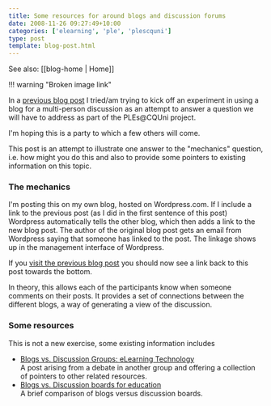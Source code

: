 ```yaml
---
title: Some resources for around blogs and discussion forums
date: 2008-11-26 09:27:49+10:00
categories: ['elearning', 'ple', 'plescquni']
type: post
template: blog-post.html
---
```


See also: [[blog-home | Home]]

!!! warning "Broken image link"
    

In a [previous blog post](/blog2/2008/11/26/an-experiment-in-blog-based-discussions/) I tried/am trying to kick off an experiment in using a blog for a multi-person discussion as an attempt to answer a question we will have to address as part of the PLEs@CQUni project.

I'm hoping this is a party to which a few others will come.

This post is an attempt to illustrate one answer to the "mechanics" question, i.e. how might you do this and also to provide some pointers to existing information on this topic.

### The mechanics

I'm posting this on my own blog, hosted on Wordpress.com. If I include a link to the previous post (as I did in the first sentence of this post) Wordpress automatically tells the other blog, which then adds a link to the new blog post. The author of the original blog post gets an email from Wordpress saying that someone has linked to the post. The linkage shows up in the management interface of Wordpress.

If you [visit the previous blog post](/blog2/2008/11/26/an-experiment-in-blog-based-discussions/) you should now see a link back to this post towards the bottom.

In theory, this allows each of the participants know when someone comments on their posts. It provides a set of connections between the different blogs, a way of generating a view of the discussion.

### Some resources

This is not a new exercise, some existing information includes

- [Blogs vs. Discussion Groups: eLearning Technology](http://elearningtech.blogspot.com/2007/02/blogs-vs-discussion-groups.html)  
    A post arising from a debate in another group and offering a collection of pointers to other related resources.
- [Blogs vs. Discussion boards for education](http://www.chrislott.org/2006/01/25/blogs-vs-discussion-boards-for-education/)  
    A brief comparison of blogs versus discussion boards.